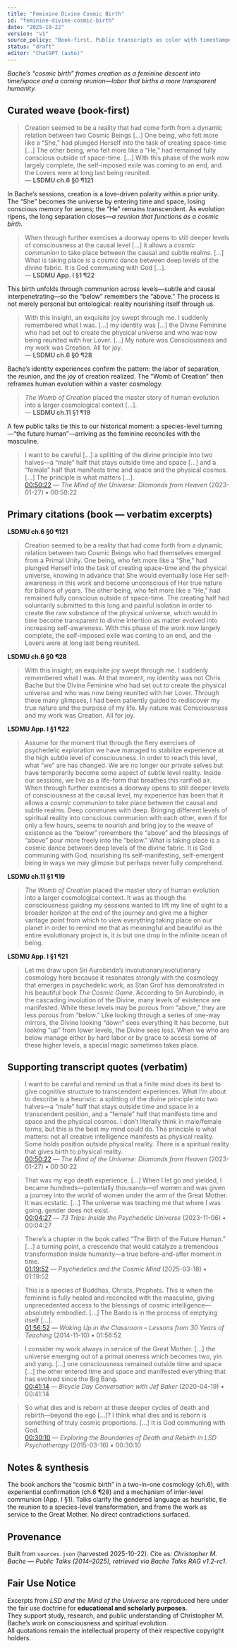 ```yaml
---
title: "Feminine Divine Cosmic Birth"
id: "feminine-divine-cosmic-birth"
date: "2025-10-22"
version: "v1"
source_policy: "Book-first. Public transcripts as color with timestamped links."
status: "draft"
editor: "ChatGPT (auto)"
---
```


*Bache’s “cosmic birth” frames creation as a feminine descent into time/space and a coming reunion—labor that births a more transparent humanity.*

## Curated weave (book-first)

> Creation seemed to be a reality that had come forth from a dynamic relation between two Cosmic Beings […] One being, who felt more like a “She,” had plunged Herself into the task of creating space-time […] The other being, who felt more like a “He,” had remained fully conscious outside of space-time. […] With this phase of the work now largely complete, the self-imposed exile was coming to an end, and the Lovers were at long last being reunited.  
— **LSDMU ch.6 §0 ¶121**

In Bache’s sessions, creation is a love-driven polarity within a prior unity. The “She” becomes the universe by entering time and space, losing conscious memory for aeons; the “He” remains transcendent. As evolution ripens, the long separation closes—*a reunion that functions as a cosmic birth*.

> When through further exercises a doorway opens to still deeper levels of consciousness at the causal level […] it allows a *cosmic communion* to take place between the causal and subtle realms. […] What is taking place is a cosmic dance between deep levels of the divine fabric. It is God communing with God […].  
— **LSDMU App. I §1 ¶22**

This birth unfolds through communion across levels—subtle and causal interpenetrating—so the “below” remembers the “above.” The process is not merely personal but ontological: reality nourishing itself through us.

> With this insight, an exquisite joy swept through me. I suddenly remembered what I was. […] my identity was […] the Divine Feminine who had set out to create the physical universe and who was now being reunited with her Lover. […] My nature was Consciousness and my work was Creation. All for joy.  
— **LSDMU ch.6 §0 ¶28**

Bache’s identity experiences confirm the pattern: the labor of separation, the reunion, and the joy of creation realized. The “Womb of Creation” then reframes human evolution within a vaster cosmology.

> *The Womb of Creation* placed the master story of human evolution into a larger cosmological context […].  
— **LSDMU ch.11 §1 ¶19**

A few public talks tie this to our historical moment: a species-level turning—“the future human”—arriving as the feminine reconciles with the masculine.

> I want to be careful […] a splitting of the divine principle into two halves—a “male” half that stays outside time and space […] and a “female” half that manifests time and space and the physical cosmos. […] The principle is what matters […].  
[00:50:22](https://youtu.be/ec0elBHJXAc?t=3022) — *The Mind of the Universe: Diamonds from Heaven* (2023-01-27) • 00:50:22

## Primary citations (book — verbatim excerpts)

**LSDMU ch.6 §0 ¶121**  
> Creation seemed to be a reality that had come forth from a dynamic relation between two Cosmic Beings who had themselves emerged from a Primal Unity. One being, who felt more like a “She,” had plunged Herself into the task of creating space-time and the physical universe, knowing in advance that She would eventually lose Her self-awareness in this work and become unconscious of Her true nature for billions of years. The other being, who felt more like a “He,” had remained fully conscious outside of space-time. The creating half had voluntarily submitted to this long and painful isolation in order to create the raw substance of the physical universe, which would in time become transparent to divine intention as matter evolved into increasing self-awareness. With this phase of the work now largely complete, the self-imposed exile was coming to an end, and the Lovers were at long last being reunited.

**LSDMU ch.6 §0 ¶28**  
> With this insight, an exquisite joy swept through me. I suddenly remembered what I was. At that moment, my identity was not Chris Bache but the Divine Feminine who had set out to create the physical universe and who was now being reunited with her Lover. Through these many glimpses, I had been patiently guided to rediscover my true nature and the purpose of my life. My nature was Consciousness and my work was Creation. All for joy.

**LSDMU App. I §1 ¶22**  
> Assume for the moment that through the fiery exercises of psychedelic exploration we have managed to stabilize experience at the high subtle level of consciousness. In order to reach this level, what “we” are has changed. We are no longer our private selves but have temporarily become some aspect of subtle level reality. Inside our sessions, we live as a life-form that breathes this rarified air. When through further exercises a doorway opens to still deeper levels of consciousness at the causal level, my experience has been that it allows a *cosmic communion* to take place between the causal and subtle realms. Deep communes with deep. Bringing different levels of spiritual reality into conscious communion with each other, even if for only a few hours, seems to nourish and bring joy to the weave of existence as the “below” remembers the “above” and the blessings of “above” pour more freely into the “below.” What is taking place is a cosmic dance between deep levels of the divine fabric. It is God communing with God, nourishing Its self-manifesting, self-emergent being in ways we may glimpse but perhaps never fully comprehend.

**LSDMU ch.11 §1 ¶19**  
> *The Womb of Creation* placed the master story of human evolution into a larger cosmological context. It was as though the consciousness guiding my sessions wanted to lift my line of sight to a broader horizon at the end of the journey and give me a higher vantage point from which to view everything taking place on our planet in order to remind me that as meaningful and beautiful as the entire evolutionary project is, it is but one drop in the infinite ocean of being.

**LSDMU App. I §1 ¶21**  
> Let me draw upon Sri Aurobindo’s involutionary/evolutionary cosmology here because it resonates strongly with the cosmology that emerges in psychedelic work, as Stan Grof has demonstrated in his beautiful book *The Cosmic Game*. According to Sri Aurobindo, in the cascading involution of the Divine, many levels of existence are manifested. While these levels may be porous from “above,” they are less porous from “below.” Like looking through a series of one-way mirrors, the Divine looking “down” sees everything It has become, but looking “up” from lower levels, the Divine sees less. When we who are below manage either by hard labor or by grace to access some of these higher levels, a special magic sometimes takes place.

## Supporting transcript quotes (verbatim)

> I want to be careful and remind us that a finite mind does its best to give cognitive structure to transcendent experiences. What I’m about to describe is a heuristic: a splitting of the divine principle into two halves—a “male” half that stays outside time and space in a transcendent position, and a “female” half that manifests time and space and the physical cosmos. I don’t literally think in male/female terms, but this is the best my mind could do. The principle is what matters: not all creative intelligence manifests as physical reality. Some holds position outside physical reality. There is a spiritual reality that gives birth to physical reality.  
[00:50:22](https://youtu.be/ec0elBHJXAc?t=3022) — *The Mind of the Universe: Diamonds from Heaven* (2023-01-27) • 00:50:22

> That was my ego death experience. […] When I let go and yielded, I became hundreds—potentially thousands—of women and was given a journey into the world of women under the arm of the Great Mother. It was ecstatic. […] The universe was teaching me that where I was going, gender does not exist.  
[00:04:27](https://youtu.be/S4XSaHn54P4?t=267) — *73 Trips: Inside the Psychedelic Universe* (2023-11-06) • 00:04:27

> There’s a chapter in the book called “The Birth of the Future Human.” […] a turning point, a crescendo that would catalyze a tremendous transformation inside humanity—a true before-and-after moment in time.  
[01:19:52](https://youtu.be/FMgixG6Z0sk?t=4792) — *Psychedelics and the Cosmic Mind* (2025-03-18) • 01:19:52

> This is a species of Buddhas, Christs, Prophets. This is when the feminine is fully healed and reconciled with the masculine, giving unprecedented access to the blessings of cosmic intelligence—absolutely embodied. […] The Bardo is in the process of emptying itself […].  
[01:56:52](https://youtu.be/OJipHXvczW0?t=7012) — *Waking Up in the Classroom – Lessons from 30 Years of Teaching* (2014-11-10) • 01:56:52

> I consider my work always in service of the Great Mother. […] the universe emerging out of a primal oneness which becomes two, yin and yang. […] one consciousness remained outside time and space […] the other entered time and space and manifested everything that has evolved since the Big Bang.  
[00:41:14](https://youtu.be/B0BhUOEP1Mg?t=2474) — *Bicycle Day Conversation with Jef Baker* (2020-04-19) • 00:41:14

> So what dies and is reborn at these deeper cycles of death and rebirth—beyond the ego […]? I think what dies and is reborn is something of truly cosmic proportions. […] It is God communing with God.  
[00:30:10](https://youtu.be/cEsoN2IaGc4?t=1810) — *Exploring the Boundaries of Death and Rebirth in LSD Psychotherapy* (2015-03-16) • 00:30:10

## Notes & synthesis

The book anchors the “cosmic birth” in a two-in-one cosmology (ch.6), with experiential confirmation (ch.6 ¶28) and a mechanism of inter-level communion (App. I §1). Talks clarify the gendered language as heuristic, tie the reunion to a species-level transformation, and frame the work as service to the Great Mother. No direct contradictions surfaced.

## Provenance

Built from `sources.json` (harvested 2025-10-22). Cite as: *Christopher M. Bache — Public Talks (2014–2025), retrieved via Bache Talks RAG v1.2-rc1*.

## Fair Use Notice

Excerpts from *LSD and the Mind of the Universe* are reproduced here under the fair use doctrine for **educational and scholarly purposes**.  
They support study, research, and public understanding of Christopher M. Bache’s work on consciousness and spiritual evolution.  
All quotations remain the intellectual property of their respective copyright holders.